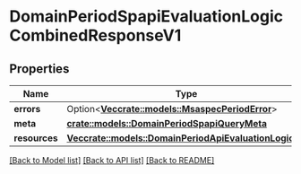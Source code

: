 # DomainPeriodSpapiEvaluationLogicCombinedResponseV1

## Properties

Name | Type | Description | Notes
------------ | ------------- | ------------- | -------------
**errors** | Option<[**Vec<crate::models::MsaspecPeriodError>**](msaspec.Error.md)> |  | [optional]
**meta** | [**crate::models::DomainPeriodSpapiQueryMeta**](domain.SPAPIQueryMeta.md) |  |
**resources** | [**Vec<crate::models::DomainPeriodApiEvaluationLogicV1>**](domain.APIEvaluationLogicV1.md) |  |

[[Back to Model list]](../README.md#documentation-for-models) [[Back to API list]](../README.md#documentation-for-api-endpoints) [[Back to README]](../README.md)
